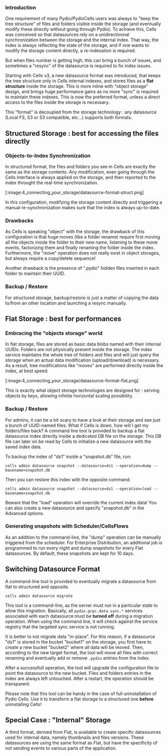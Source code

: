 ### Introduction

One requirement of many Pydio/PydioCells users was always to "keep the tree structure" of files and folders visible inside the storage (and eventually modify these directly without going through Pydio). To achieve this, Cells was conceived so that datasources rely on a unidirectionnal synchronization between the storage and the internal index. That way, the index is always reflecting the state of the storage, and if one wants to modify the storage content directly, a re-indexation is required.

But when files number is getting high, this can bring a bunch of issues, and sometimes a "resync" of the datasource is required to fix index issues.

Starting with Cells v3, a new datasource format was introduced, that keeps the tree structure only in Cells internal indexes, and stores files as a **flat structure** inside the storage. This is more inline with "object storage" design, and brings huge performance gains as no more "sync" is required to maintain these indexes. This is now the preferred format, unless a direct access to the files inside the storage is necessary.

This "format" is decoupled from the storage technology : any datasource (Local FS, S3 or S3 compatible, etc...) supports both formats.

## Structured Storage : best for accessing the files directly

### Objects-to-Index Synchronization

In structured format, the files and folders you see in Cells are exactly the same as the storage contents. Any modification, even going through the Cells interface is always applied on the storage, and then reported to the index throught the real-time synchronization. 

[:image:4_connecting_your_storage/datasource-format-struct.png]

In this configuration, modifying the storage content directly and triggering a manual re-synchronization makes sure that the index is always up-to-date.

### Drawbacks

As Cells is speaking "object" with the storage, the drawback of this configuration is that huge moves (like a folder rename) require first moving all the objects inside the folder to their new name, listening to these move events, factorizing them and finally renaming the folder inside the index. Furthermore, the "move" operation does not really exist in object storages, but always require a copy/delete sequence!

Another drawback is the presence of ".pydio" hidden files inserted in each folder to maintain their UUID. 

### Backup / Restore

For structured storage, backup/restore is just a matter of copying the data to/from an other location and launching a resync manually.

## Flat Storage : best for performances

### Embracing the "objects storage" world

In flat storage, files are stored as basic data blobs named with their internal UUIDs. Folders are not physically present inside the storage. The index service maintains the whole tree of folders and files and will just query the storage when an actual data modification (upload/download) is necessary.
As a result, tree modifications like "moves" are performed directly inside the index, at best speed. 

[:image:4_connecting_your_storage/datasource-format-flat.png]

This is exactly what object storage technologies are designed for : serving objects by keys, allowing infinite horizontal scaling possibility.

### Backup / Restore

For admins, it can be a bit scary to have a look at their storage and see just a bunch of UUID-named files. What if Cells is down, how will I get my folders/files back? A command line tool is provided to backup a flat datasource index directly inside a dedicated DB file on the storage. This DB file can later on be read by Cells to initialize a new datasource with the saved index data.

To backup the index of "ds1" inside a "snapshot.db" file, run:
```
cells admin datasource snapshot --datasource=ds1 --operation=dump --basename=snapshot.db 
```
Then you can restore this index with the opposite command:
```
cells admin datasource snapshot --datasource=ds1 --operation=load --basename=snapshot.db 
```
Beware that the "load" operation will override the current index data! You can also create a new datasource and specify "snapshot.db" in the Advanced options.

### Generating snapshots with Scheduler/CellsFlows

As an addition to the command-line, the "dump" operation can be manually triggered from the scheduler. For Enterprise Distribution, an additional job is programmed 
to run every night and dump snapshots for every Flat datasources. By default, these snapshots are kept for 10 days.

## Switching Datasource Format

A command-line tool is provided to eventually migrate a datasource from flat to structured and opposite. 

```
cells admin datasource migrate
```

This tool is a command-line, as the server must run in a particular state to allow this migration. Basically, all `pydio.grpc.data.sync.*` services associated with each datasource must be **turned off** during a migration operation. When using the command line, it will check against the service registry that the targeted sync service is not running.

It is better to not migrate data "in-place". For this reason, if a datasource "ds1" is stored in the bucket "bucket1" on the storage, you first have to create a new bucket "bucket2" where all data will be moved. Then, according to the new target format, the tool will move all files with correct renaming and eventually add or remove `.pydio` entries from the index. 

After a successfull operation, the tool will upgrade the configuration file to point the datasource to the new bucket. Files and folders entries in the index are always left untouched. After a restart, the operation should be transparent.

Please note that this tool can be handy in the case of full uninstallation of Pydio Cells. Use it to transform a flat storage to a structured one **before** uninstalling Cells!

## Special Case : "Internal" Storage

A third format, derived from Flat, is available to create specific datasources used for internal data, namely thumbnails and files versions. These datasources are using the same format as Flat, but have the specificity of not sending events to various parts of the application. 